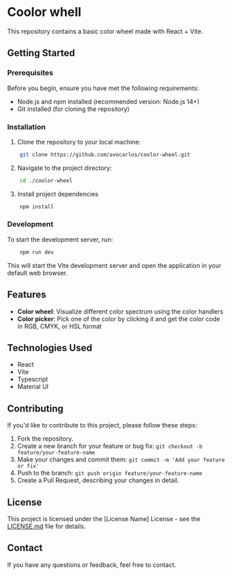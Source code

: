 # Coolor whell

This repository contains a basic color wheel made with React + Vite.

## Getting Started

### Prerequisites

Before you begin, ensure you have met the following requirements:

- Node.js and npm installed (recommended version: Node.js 14+)
- Git installed (for cloning the repository)

### Installation

1. Clone the repository to your local machine:

```bash
    git clone https://github.com/avocarlos/coolor-wheel.git
```

2. Navigate to the project directory:

```bash
    cd ./coolor-wheel
```

3. Install project dependencies

```bash
    npm install
```

### Development
To start the development server, run:

```bash
    npm run dev
```

This will start the Vite development server and open the application in your default web browser.

## Features

- **Color wheel**: Visualize different color spectrum using the color handlers 
- **Color picker**: Pick one of the color by clicking it and get the color code in RGB, CMYK, or HSL format

## Technologies Used

- React
- Vite
- Typescript
- Material UI

## Contributing

If you'd like to contribute to this project, please follow these steps:

1. Fork the repository.
2. Create a new branch for your feature or bug fix: `git checkout -b feature/your-feature-name`
3. Make your changes and commit them: `git commit -m 'Add your feature or fix'`
4. Push to the branch: `git push origin feature/your-feature-name`
5. Create a Pull Request, describing your changes in detail.

## License

This project is licensed under the [License Name] License - see the [LICENSE.md](LICENSE.md) file for details.

## Contact

If you have any questions or feedback, feel free to contact.
